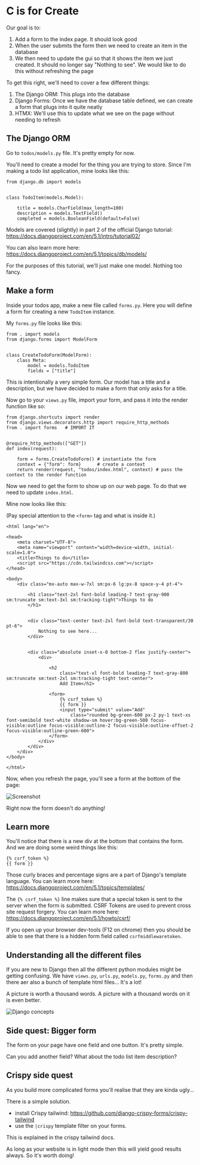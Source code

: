 # C is for Create 

Our goal is to:

1. Add a form to the index page. It should look good
2. When the user submits the form then we need to create an item in the database
3. We then need to update the gui so that it shows the item we just created. It should no longer say "Nothing to see". We would like to do this without refreshing the page

To get this right, we'll need to cover a few different things:

1. The Django ORM: This plugs into the database
2. Django Forms: Once we have the database table defined, we can create a form that plugs into it quite neatly 
3. HTMX: We'll use this to update what we see on the page without needing to refresh

## The Django ORM 

Go to `todos/models.py` file. It's pretty empty for now. 

You'll need to create a model for the thing you are trying to store. Since I'm making a todo list application, mine looks like this:

```
from django.db import models


class TodoItem(models.Model):

    title = models.CharField(max_length=100)
    description = models.TextField()
    completed = models.BooleanField(default=False)

```

Models are covered (slightly) in part 2 of the official Django tutorial: https://docs.djangoproject.com/en/5.1/intro/tutorial02/

You can also learn more here: https://docs.djangoproject.com/en/5.1/topics/db/models/

For the purposes of this tutorial, we'll just make one model. Nothing too fancy.

## Make a form 

Inside your todos app, make a new file called `forms.py`. Here you will define a form for creating a new `TodoItem` instance. 

My `forms.py` file looks like this:

```
from . import models
from django.forms import ModelForm


class CreateTodoForm(ModelForm):
    class Meta:
        model = models.TodoItem
        fields = ["title"]
```

This is intentionally a very simple form. Our model has a title and a description, but we have decided to make a form that only asks for a title. 

Now go to your `views.py` file, import your form, and pass it into the render function like so:

```
from django.shortcuts import render
from django.views.decorators.http import require_http_methods
from . import forms   # IMPORT IT


@require_http_methods(["GET"])
def index(request):

    form = forms.CreateTodoForm() # instantiate the form
    context = {"form": form}      # create a context
    return render(request, "todos/index.html", context) # pass the context to the render function
```

Now we need to get the form to show up on our web page.  To do that we need to update `index.html`.

Mine now looks like this:

(Pay special attention to the `<form>` tag and what is inside it.)

```
<html lang="en">

<head>
    <meta charset="UTF-8">
    <meta name="viewport" content="width=device-width, initial-scale=1.0">
    <title>Things to do</title>
    <script src="https://cdn.tailwindcss.com"></script>
</head>

<body>
    <div class="mx-auto max-w-7xl sm:px-6 lg:px-8 space-y-4 pt-4">

        <h1 class="text-2xl font-bold leading-7 text-gray-900 sm:truncate sm:text-3xl sm:tracking-tight">Things to do
        </h1>


        <div class="text-center text-2xl font-bold text-transparent/30 pt-6">
            Nothing to see here...
        </div>


        <div class="absolute inset-x-0 bottom-2 flex justify-center">
            <div>

                <h2
                    class="text-xl font-bold leading-7 text-gray-800 sm:truncate sm:text-2xl sm:tracking-tight text-center">
                    Add Item</h2>

                <form>
                    {% csrf_token %}
                    {{ form }}
                    <input type="submit" value="Add"
                        class="rounded bg-green-600 px-2 py-1 text-xs font-semibold text-white shadow-sm hover:bg-green-500 focus-visible:outline focus-visible:outline-2 focus-visible:outline-offset-2 focus-visible:outline-green-600">
                </form>
            </div>
        </div>
    </div>
</body>

</html>
```

Now, when you refresh the page, you'll see a form at the bottom of the page:

![Screenshot](images/form.png)

Right now the form doesn't do anything! 

## Learn more

You'll notice that there is a new div at the bottom that contains the form. And we are doing some weird things like this:

```
{% csrf_token %}
{{ form }}
```

Those curly braces and percentage signs are a part of Django's template language. You can learn more here: https://docs.djangoproject.com/en/5.1/topics/templates/

The `{% csrf_token %}` line makes sure that a special token is sent to the server when the form is submitted. CSRF Tokens are used to prevent cross site request forgery. You can learn more here: https://docs.djangoproject.com/en/5.1/howto/csrf/ 

If you open up your browser dev-tools (F12 on chrome) then you should be able to see that there is a hidden form field called `csrfmiddlewaretoken`.

## Understanding all the different files 

If you are new to Django then all the different python modules might be getting confusing. We have `views.py`, `urls.py`, `models.py`, `forms.py` and then there aer also a bunch of template html files... It's a lot!

A picture is worth a thousand words. A picture with a thousand words on it is even better.

![Django concepts](/images/django-concept-map.drawio.svg)

## Side quest: Bigger form

The form on your page have one field and one button. It's pretty simple. 

Can you add another field? What about the todo list item description?

## Crispy side quest 

As you build more complicated forms you'll realise that they are kinda ugly...  

There is a simple solution. 

- install Crispy tailwind: https://github.com/django-crispy-forms/crispy-tailwind 
- use the `|crispy` template filter on your forms. 

This is explained in the crispy tailwind docs. 

As long as your website is in light mode then this will yield good results always. So it's worth doing! 
